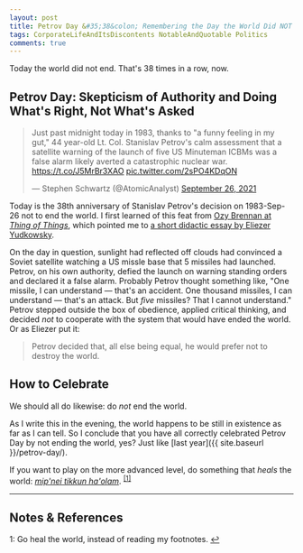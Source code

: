 ```yaml
---
layout: post
title: Petrov Day &#35;38&colon; Remembering the Day the World Did NOT End
tags: CorporateLifeAndItsDiscontents NotableAndQuotable Politics
comments: true
---
```


Today the world did not end.  That's 38 times in a row, now.  


## Petrov Day: Skepticism of Authority and Doing What's Right, Not What's Asked  

<blockquote class="twitter-tweet">
  <p lang="en" dir="ltr">
    Just past midnight today in 1983, thanks to "a funny feeling in my gut," 44 year-old
	Lt. Col. Stanislav Petrov's calm assessment that a satellite warning of the launch of
	five US Minuteman ICBMs was a false alarm likely averted a catastrophic nuclear
	war. <a href="https://t.co/J5MrBr3XAO">https://t.co/J5MrBr3XAO</a>
    <a href="https://t.co/2sPO4KDqON">pic.twitter.com/2sPO4KDqON</a>
  </p>&mdash; Stephen Schwartz (@AtomicAnalyst) <a href="https://twitter.com/AtomicAnalyst/status/1442136321594511365?ref_src=twsrc%5Etfw">September 26, 2021</a>
</blockquote> 
<script async src="https://platform.twitter.com/widgets.js"></script>

Today is the 38th anniversary of Stanislav Petrov's decision on 1983-Sep-26 not to end the
world.  I first learned of this feat from [Ozy Brennan at _Thing of Things_](https://thingofthings.wordpress.com/2015/09/26/stanislav-petrov-day/), 
which pointed me to [a short didactic essay by Eliezer Yudkowsky](https://www.lesswrong.com/posts/QtyKq4BDyuJ3tysoK/9-26-is-petrov-day).

On the day in question, sunlight had reflected off clouds had convinced a Soviet satellite
watching a US missle base that 5 missiles had launched.  Petrov, on his own authority,
defied the launch on warning standing orders and declared it a false alarm.  Probably
Petrov thought something like, "One missile, I can understand &mdash; that's an accident.
One thousand missiles, I can understand &mdash; that's an attack.  But _five_ missiles?
That I cannot understand."  Petrov stepped outside the box of obedience, applied critical
thinking, and decided _not_ to cooperate with the system that would have ended the world.
Or as Eliezer put it:  
> Petrov decided that, all else being equal, he would prefer not to destroy the world.  


## How to Celebrate  

We should all do likewise: do _not_ end the world.  

As I write this in the evening, the world happens to be still in existence as far as I can
tell.  So I conclude that you have all correctly celebrated Petrov Day by not ending the
world, yes?  Just like [last year]({{ site.baseurl }}/petrov-day/).  

If you want to play on the more advanced level, do something that _heals_ the world: [_mip'nei tikkun ha'olam_](https://en.wikipedia.org/wiki/Tikkun_olam). <sup id="fn1a">[[1]](#fn1)</sup>  

---

## Notes &amp; References  

<!--
<sup id="fn1a">[[1]](#fn1)</sup>

<a id="fn1">1</a>: *** [↩](#fn1a)  

<img src="{{ site.baseurl }}/images/***" width="400" height="***" alt="***" title = "***" style="float: right; margin: 3px 3px 3px 3px; border: 1px solid #000000;">

<iframe width="400" height="224" src="***" allow="accelerometer; encrypted-media; gyroscope; picture-in-picture" allowfullscreen style="float: right; margin: 3px 3px 3px 3px; border: 1px solid #000000;"></iframe>
-->

<a id="fn1">1</a>: Go heal the world, instead of reading my footnotes. [↩](#fn1a)  
